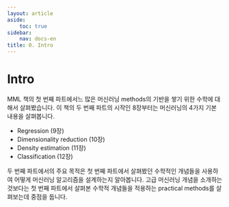 ```yaml
---
layout: article
aside:
    toc: true
sidebar:
    nav: docs-en
title: 0. Intro
---
```


# Intro

MML 책의 첫 번째 파트에서느 많은 머신러닝 methods의 기반을 쌓기 위한 수학에 대해서 살펴봤습니다. 이 책의 두 번째 파트의 시작인 8장부터는 머신러닝의 4가지 기본 내용을 살펴봅니다.

- Regression (9장)
- Dimensionality reduction (10장)
- Density estimation (11장)
- Classification (12장)

두 번째 파트에서의 주요 목적은 첫 번째 파트에서 살펴봤던 수학적인 개념들을 사용하여 어떻게 머신러닝 알고리즘을 설계하는지 알아봅니다. 고급 머신러닝 개념을 소개하는 것보다는 첫 번째 파트에서 살펴본 수학적 개념들을 적용하는 practical methods를 살펴보는데 중점을 둡니다.